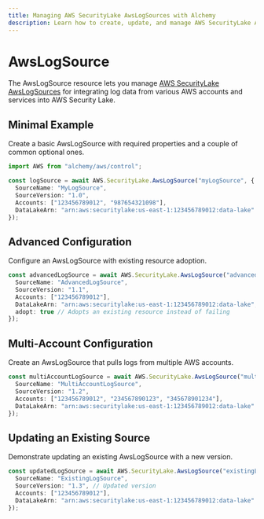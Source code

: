 ```yaml
---
title: Managing AWS SecurityLake AwsLogSources with Alchemy
description: Learn how to create, update, and manage AWS SecurityLake AwsLogSources using Alchemy Cloud Control.
---
```


# AwsLogSource

The AwsLogSource resource lets you manage [AWS SecurityLake AwsLogSources](https://docs.aws.amazon.com/securitylake/latest/userguide/) for integrating log data from various AWS accounts and services into AWS Security Lake.

## Minimal Example

Create a basic AwsLogSource with required properties and a couple of common optional ones.

```ts
import AWS from "alchemy/aws/control";

const logSource = await AWS.SecurityLake.AwsLogSource("myLogSource", {
  SourceName: "MyLogSource",
  SourceVersion: "1.0",
  Accounts: ["123456789012", "987654321098"],
  DataLakeArn: "arn:aws:securitylake:us-east-1:123456789012:data-lake"
});
```

## Advanced Configuration

Configure an AwsLogSource with existing resource adoption.

```ts
const advancedLogSource = await AWS.SecurityLake.AwsLogSource("advancedLogSource", {
  SourceName: "AdvancedLogSource",
  SourceVersion: "1.1",
  Accounts: ["123456789012"],
  DataLakeArn: "arn:aws:securitylake:us-east-1:123456789012:data-lake",
  adopt: true // Adopts an existing resource instead of failing
});
```

## Multi-Account Configuration

Create an AwsLogSource that pulls logs from multiple AWS accounts.

```ts
const multiAccountLogSource = await AWS.SecurityLake.AwsLogSource("multiAccountLogSource", {
  SourceName: "MultiAccountLogSource",
  SourceVersion: "1.2",
  Accounts: ["123456789012", "234567890123", "345678901234"],
  DataLakeArn: "arn:aws:securitylake:us-east-1:123456789012:data-lake"
});
```

## Updating an Existing Source

Demonstrate updating an existing AwsLogSource with a new version.

```ts
const updatedLogSource = await AWS.SecurityLake.AwsLogSource("existingLogSource", {
  SourceName: "ExistingLogSource",
  SourceVersion: "1.3", // Updated version
  Accounts: ["123456789012"],
  DataLakeArn: "arn:aws:securitylake:us-east-1:123456789012:data-lake"
});
```
